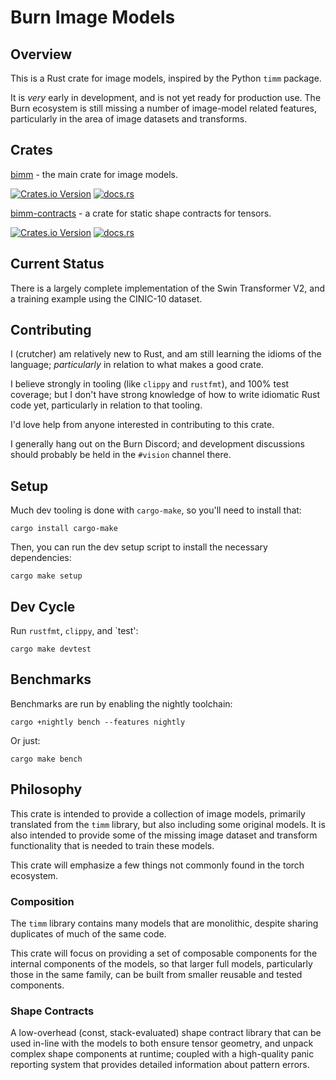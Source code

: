 # Burn Image Models

## Overview

This is a Rust crate for image models, inspired by the Python `timm` package.

It is *very* early in development, and is not yet ready for production use.
The Burn ecosystem is still missing a number of image-model related features,
particularly in the area of image datasets and transforms.

## Crates

[bimm](crates/bimm) - the main crate for image models.

[![Crates.io Version](https://img.shields.io/crates/v/bimm)](https://crates.io/crates/bimm)
[![docs.rs](https://img.shields.io/docsrs/bimm)](https://docs.rs/bimm/latest/bimm/)

[bimm-contracts](crates/bimm-contracts) - a crate for static shape contracts for tensors.

[![Crates.io Version](https://img.shields.io/crates/v/bimm-contracts)](https://crates.io/crates/bimm-contracts)
[![docs.rs](https://img.shields.io/docsrs/bimm-contracts)](https://docs.rs/bimm-contracts/latest/bimm-contracts/)


## Current Status

There is a largely complete implementation of the Swin Transformer V2,
and a training example using the CINIC-10 dataset.

## Contributing

I (crutcher) am relatively new to Rust, and am still learning the idioms of the language;
*particularly* in relation to what makes a good crate.

I believe strongly in tooling (like `clippy` and `rustfmt`),
and 100% test coverage; but I don't have strong knowledge of
how to write idiomatic Rust code yet, particularly in relation to
that tooling.

I'd love help from anyone interested in contributing to this crate.

I generally hang out on the Burn Discord; and development discussions
should probably be held in the `#vision` channel there.

## Setup

Much dev tooling is done with `cargo-make`, so you'll need to install that:

    cargo install cargo-make

Then, you can run the dev setup script to install the necessary dependencies:

    cargo make setup

## Dev Cycle

Run `rustfmt`, `clippy`, and `test':

    cargo make devtest

## Benchmarks

Benchmarks are run by enabling the nightly toolchain:

    cargo +nightly bench --features nightly

Or just:

    cargo make bench

## Philosophy

This crate is intended to provide a collection of image models, primarily
translated from the `timm` library, but also including some original models.
It is also intended to provide some of the missing image dataset and transform functionality
that is needed to train these models.

This crate will emphasize a few things not commonly found in the torch ecosystem.

### Composition

The `timm` library contains many models that are monolithic,
despite sharing duplicates of much of the same code.

This crate will focus on providing a set of composable components
for the internal components of the models, so that larger full models,
particularly those in the same family,
can be built from smaller reusable and tested components.

### Shape Contracts

A low-overhead (const, stack-evaluated) shape contract library
that can be used in-line with the models to both ensure tensor geometry,
and unpack complex shape components at runtime; coupled with a high-quality
panic reporting system that provides detailed information about pattern errors.

